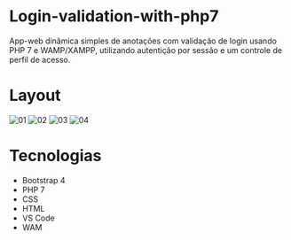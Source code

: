 # Login-validation-with-php7
App-web dinâmica simples de anotações com validação de login usando PHP 7 e WAMP/XAMPP, utilizando autentição por sessão e um controle de perfil de acesso.

# Layout

![01](https://user-images.githubusercontent.com/39563063/85231779-62c70100-b3d0-11ea-9cf2-330f42ea7662.png)
![02](https://user-images.githubusercontent.com/39563063/85231785-6eb2c300-b3d0-11ea-871e-7fc8db05e94d.png)
![03](https://user-images.githubusercontent.com/39563063/85231788-77a39480-b3d0-11ea-8236-2c50c63c8e4c.png)
![04](https://user-images.githubusercontent.com/39563063/85231792-812cfc80-b3d0-11ea-8ae9-4035804a6f44.png)

# Tecnologias
 - Bootstrap 4
 - PHP 7
 - CSS
 - HTML
 - VS Code
 - WAM
